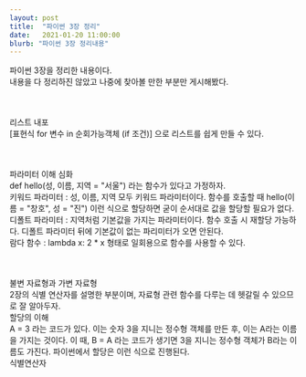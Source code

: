 ```yaml
---
layout: post
title:  "파이썬 3장 정리"
date:   2021-01-20 11:00:00
blurb: "파이썬 3장 정리내용"
---
```

파이썬 3장을 정리한 내용이다.
<br />
내용을 다 정리하진 않았고 나중에 찾아볼 만한 부분만 게시해봤다.
<br />
<br />
<br />
<br />
리스트 내포
<br />
[표현식 for 변수 in 순회가능객체 (if 조건)] 으로 리스트를 쉽게 만들 수 있다.
<br />
<br />
<br />
<br />
파라미터 이해 심화
<br />
def hello(성, 이름, 지역 = "서울") 라는 함수가 있다고 가정하자.
<br />
키워드 파라미터 : 성, 이름, 지역 모두 키워드 파라미터이다. 함수를 호출할 때 hello(이름 = "창호", 성 = "진") 이런 식으로 할당하면 굳이 순서대로 값을 할당할 필요가 없다.
<br />
디폴트 파라미터 : 지역처럼 기본값을 가지는 파라미터이다. 함수 호출 시 재할당 가능하다. 디폴트 파라미터 뒤에 기본값이 없는 파리미터가 오면 안된다.
<br />
람다 함수 : lambda x: 2 * x 형태로 일회용으로 함수를 사용할 수 있다.
<br />
<br />
<br />
<br />
불변 자료형과 가변 자료형
<br />
2장의 식별 연산자를 설명한 부분이며, 자료형 관련 함수를 다루는 데 헷갈릴 수 있으므로 잘 알아두자.
<br />
할당의 이해
<br />
A = 3 라는 코드가 있다. 이는 숫자 3을 지니는 정수형 객체를 만든 후, 이는 A라는 이름을 가지는 것이다. 이 때, B = A 라는 코드가 생기면 3을 지니는 정수형 객체가 B라는 이름도 가진다. 파이썬에서 할당은 이런 식으로 진행된다.
<br />
식별연산자
